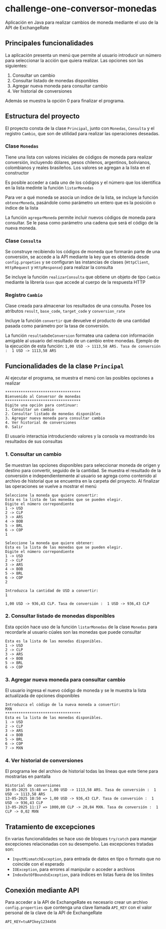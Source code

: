 # challenge-one-conversor-monedas

Aplicación en Java para realizar cambios de moneda mediante el uso de la API de ExchangeRate

## Principales funcionalidades

La aplicación presenta un menú que permite al usuario introducir un número para seleccionar la acción que quiera
realizar. Las opciones son las siguientes:

1. Consultar un cambio
2. Consultar listado de monedas disponibles
3. Agregar nueva moneda para consultar cambio
4. Ver historial de conversiones

Además se muestra la opción 0 para finalizar el programa.

## Estructura del proyecto

El proyecto consta de la clase `Principal`, junto con `Monedas`, `Consulta` y el registro `Cambio`, que son de utilidad
para realizar las operaciones deseadas.

### Clase `Monedas`

Tiene una lista con valores iniciales de códigos de moneda para realizar conversión, incluyendo dólares, pesos chilenos,
argentinos, bolivianos, colombianos y reales brasileños. Los valores se agregan a la lista en el constructor

Es posible acceder a cada uno de los códigos y el número que los identifica en la lista medinte la
función `listarMonedas`

Para ver a qué moneda se asocia un índice de la lista, se incluye la función `obtenerMoneda`, pasándole como parámetro
un entero que es la posición o índice de la lista

La función `agregarMoneda` permite incluir nuevos códigos de moneda para consultar. Se le pasa como parámetro una cadena
que será el código de la nueva moneda.

### Clase `Consulta`

Se construye recibiendo los códigos de moneda que formarán parte de una conversión, se accede a la API mediante la key
que es obtenida desde `config.propeties` y se configuran las instancias de clases (`HttpClient`, `HttpRequest`
y `HttpResponse`) para realizar la consulta

Se incluye la función `realizarConsulta` que obtiene un objeto de tipo `Cambio` mediante la librería `Gson` que accede
al cuerpo de la respuesta HTTP

### Registro `Cambio`

Clase creada para almacenar los resultados de una consulta. Posee los atributos `result`, `base_code`, `target_code`
y `conversion_rate`

Incluye la función `convertir` que devuelve el producto de una cantidad pasada como parámetro por la tasa de conversión.

La función `resultadoDeConversion` formatea una cadena con información amigable al usuario del resultado de un cambio
entre monedas. Ejemplo de la ejecución de esta
función: `1,00 USD -> 1113,58 ARS. Tasa de conversión :  1 USD -> 1113,58 ARS`

## Funcionalidades de la clase `Principal`

Al ejecutar el programa, se muestra el menú con las posibles opciones a realizar

````chatinput
**********************************
Bienvenido al Conversor de monedas
**********************************
Digite una opción para continuar:
1. Consultar un cambio
2. Consultar listado de monedas disponibles
3. Agregar nueva moneda para consultar cambio
4. Ver historial de conversiones
0. Salir
````

El usuario interactúa introduciendo valores y la consola va mostrando los resultados de sus consultas

### 1. Consultar un cambio

Se muestran las opciones disponibles para seleccionar moneda de origen y destino para convertir, seguido de la cantidad.
Se muestra el resultado de la conversión e independientemente al usuario se agrega como contenido al archivo de
historial que se encuentra en la carpeta del proyecto. Al finalizar las operaciones se vuelve a mostrar el menú

````chatinput
Seleccione la moneda que quiere convertir: 
Esta es la lista de las monedas que se pueden elegir.
Digite el número correpondiente
1 -> USD
2 -> CLP
3 -> ARS
4 -> BOB
5 -> BRL
6 -> COP
1

Seleccione la moneda que quiere obtener: 
Esta es la lista de las monedas que se pueden elegir.
Digite el número correpondiente
1 -> USD
2 -> CLP
3 -> ARS
4 -> BOB
5 -> BRL
6 -> COP
2

Introduzca la cantidad de USD a convertir: 
1

1,00 USD -> 936,43 CLP. Tasa de conversión :  1 USD -> 936,43 CLP
````

### 2. Consultar listado de monedas disponibles

Esta opción hace uso de la función `listarMonedas` de la clase `Monedas` para recordarle al usuario cúales son las
monedas que puede consultar

````chatinput
Esta es la lista de las monedas disponibles.
1 -> USD
2 -> CLP
3 -> ARS
4 -> BOB
5 -> BRL
6 -> COP
````

### 3. Agregar nueva moneda para consultar cambio

El usuario ingresa el nuevo código de moneda y se le muestra la lista actualizada de opciones disponibles

````chatinput
Introduzca el código de la nueva moneda a convertir: 
MXN
**********************************
Esta es la lista de las monedas disponibles.
1 -> USD
2 -> CLP
3 -> ARS
4 -> BOB
5 -> BRL
6 -> COP
7 -> MXN
````

### 4. Ver historial de conversiones

El programa lee del archivo de historial todas las líneas que este tiene para mostrarlas en pantalla

````chatinput
Historial de conversiones
10-05-2025 15:48 => 1,00 USD -> 1113,58 ARS. Tasa de conversión :  1 USD -> 1113,58 ARS
13-05-2025 10:50 => 1,00 USD -> 936,43 CLP. Tasa de conversión :  1 USD -> 936,43 CLP
13-05-2025 11:17 => 1000,00 CLP -> 20,84 MXN. Tasa de conversión :  1 CLP -> 0,02 MXN
````

## Tratamiento de excepciones

En varias funcionalidades se hace uso de bloques `try/catch` para manejar excepciones relacionadas con su desempeño. Las
excepciones tratadas son:

* `InputMismatchException`, para entrada de datos en tipo o formato que no coincide con el esperado
* `IOException`, para errores al manipular o acceder a archivos
* `IndexOutOfBoundsException`, para índices en listas fuera de los límites

## Conexión mediante API

Para acceder a la API de ExchangeRate es necesario crear un archivo `config.properties` que contenga una clave
llamada `API_KEY` con el valor personal de la clave de la API de ExchangeRate

````properties
API_KEY=tuAPIkey1234456
````